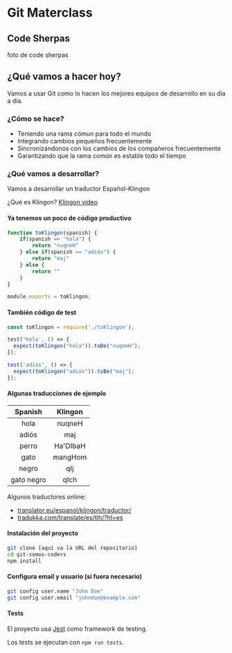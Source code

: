 # Git Materclass

## Code Sherpas

foto de code sherpas

## ¿Qué vamos a hacer hoy?

Vamos a usar Git como lo hacen los mejores equipos de desarrollo en su día a día.

### ¿Cómo se hace?

- Teniendo una rama cómun para todo el mundo
- Integrando cambios pequeños frecuentemente
- Sincronizándonos con los cambios de los compañeros frecuentemente
- Garantizando que la rama común es estable todo el tiempo

### ¿Qué vamos a desarrollar?

Vamos a desarrollar un traductor Español-Klingon

¿Qué es Klingon? [Klingon video](https://youtu.be/-XTce38ef98?t=6)

#### Ya tenemos un poco de código productivo

```js
function toKlingon(spanish) {
    if(spanish == "hola") {
        return "nuqneH"
    } else if(spanish == "adiós") {
        return "maj"
    } else {
        return ""
    }
}

module.exports = toKlingon;
```

#### También código de test

```js
const toKlingon = require('./toKlingon');

test('hola', () => {
  expect(toKlingon("hola")).toBe("nuqneH");
});

test('adiós', () => {
  expect(toKlingon("adiós")).toBe("maj");
});
```

#### Algunas traducciones de ejemplo

| Spanish        | Klingon      |
|:--------------:|:------------:|
| hola           | nuqneH       |
| adiós          | maj          |
| perro          | Ha'DIbaH     |
| gato           | mangHom      |
| negro          | qIj          |
| gato negro     | qIch         |

Algunos traductores online:

- [translator.eu/espanol/klingon/traductor/](https://www.translator.eu/espanol/klingon/traductor/)
- [tradukka.com/translate/es/tlh/?hl=es](https://tradukka.com/translate/es/tlh/?hl=es)

#### Instalación del proyecto

```bash
git clone [aquí va la URL del repositorio]
cd git-somos-coders 
npm install
```

#### Configura email y usuario (si fuera necesario)

```bash
git config user.name "John Doe"
git config user.email "johndoe@example.com"
```

#### Tests

El proyecto usa [Jest](https://jestjs.io/es-ES/) como framework de testing.

Los tests se ejecutan con `npm run tests`.
